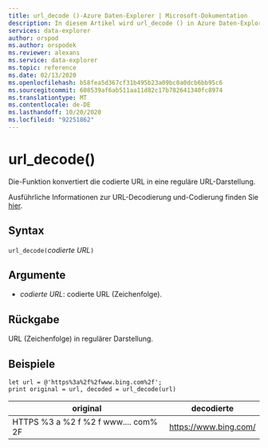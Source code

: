 ```yaml
---
title: url_decode ()-Azure Daten-Explorer | Microsoft-Dokumentation
description: In diesem Artikel wird url_decode () in Azure Daten-Explorer beschrieben.
services: data-explorer
author: orspod
ms.author: orspodek
ms.reviewer: alexans
ms.service: data-explorer
ms.topic: reference
ms.date: 02/13/2020
ms.openlocfilehash: b58fea5d367cf31b495b23a09bc0a0dcb6bb95c6
ms.sourcegitcommit: 608539af6ab511aa11d82c17b782641340fc8974
ms.translationtype: MT
ms.contentlocale: de-DE
ms.lasthandoff: 10/20/2020
ms.locfileid: "92251862"
---
```

# <a name="url_decode"></a>url_decode()

Die-Funktion konvertiert die codierte URL in eine reguläre URL-Darstellung. 

Ausführliche Informationen zur URL-Decodierung und-Codierung finden Sie [hier](https://en.wikipedia.org/wiki/Percent-encoding).

## <a name="syntax"></a>Syntax

`url_decode(`*codierte URL*`)`

## <a name="arguments"></a>Argumente

* *codierte URL*: codierte URL (Zeichenfolge).  

## <a name="returns"></a>Rückgabe

URL (Zeichenfolge) in regulärer Darstellung.

## <a name="examples"></a>Beispiele

```kusto
let url = @'https%3a%2f%2fwww.bing.com%2f';
print original = url, decoded = url_decode(url)
```

|original|decodierte|
|---|---|
|HTTPS %3 a %2 f %2 f www.... com% 2F|https://www.bing.com/|



 
